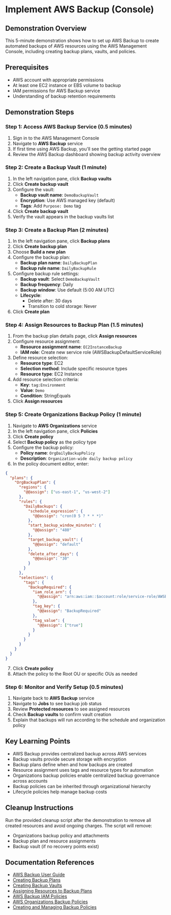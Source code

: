 # Implement AWS Backup (Console)

## Demonstration Overview
This 5-minute demonstration shows how to set up AWS Backup to create automated backups of AWS resources using the AWS Management Console, including creating backup plans, vaults, and policies.

## Prerequisites
- AWS account with appropriate permissions
- At least one EC2 instance or EBS volume to backup
- IAM permissions for AWS Backup service
- Understanding of backup retention requirements

## Demonstration Steps

### Step 1: Access AWS Backup Service (0.5 minutes)
1. Sign in to the AWS Management Console
2. Navigate to **AWS Backup** service
3. If first time using AWS Backup, you'll see the getting started page
4. Review the AWS Backup dashboard showing backup activity overview

### Step 2: Create a Backup Vault (1 minute)
1. In the left navigation pane, click **Backup vaults**
2. Click **Create backup vault**
3. Configure the vault:
   - **Backup vault name**: `DemoBackupVault`
   - **Encryption**: Use AWS managed key (default)
   - **Tags**: Add `Purpose: Demo` tag
4. Click **Create backup vault**
5. Verify the vault appears in the backup vaults list

### Step 3: Create a Backup Plan (2 minutes)
1. In the left navigation pane, click **Backup plans**
2. Click **Create backup plan**
3. Choose **Build a new plan**
4. Configure the backup plan:
   - **Backup plan name**: `DailyBackupPlan`
   - **Backup rule name**: `DailyBackupRule`
5. Configure backup rule settings:
   - **Backup vault**: Select `DemoBackupVault`
   - **Backup frequency**: Daily
   - **Backup window**: Use default (5:00 AM UTC)
   - **Lifecycle**: 
     - Delete after: 30 days
     - Transition to cold storage: Never
6. Click **Create plan**

### Step 4: Assign Resources to Backup Plan (1.5 minutes)
1. From the backup plan details page, click **Assign resources**
2. Configure resource assignment:
   - **Resource assignment name**: `EC2InstanceBackup`
   - **IAM role**: Create new service role (AWSBackupDefaultServiceRole)
3. Define resource selection:
   - **Resource type**: EC2
   - **Selection method**: Include specific resource types
   - **Resource type**: EC2 Instance
4. Add resource selection criteria:
   - **Key**: `tag:Environment`
   - **Value**: `Demo`
   - **Condition**: StringEquals
5. Click **Assign resources**

### Step 5: Create Organizations Backup Policy (1 minute)
1. Navigate to **AWS Organizations** service
2. In the left navigation pane, click **Policies**
3. Click **Create policy**
4. Select **Backup policy** as the policy type
5. Configure the backup policy:
   - **Policy name**: `OrgDailyBackupPolicy`
   - **Description**: `Organization-wide daily backup policy`
6. In the policy document editor, enter:
```json
{
  "plans": {
    "OrgBackupPlan": {
      "regions": {
        "@@assign": ["us-east-1", "us-west-2"]
      },
      "rules": {
        "DailyBackups": {
          "schedule_expression": {
            "@@assign": "cron(0 5 ? * * *)"
          },
          "start_backup_window_minutes": {
            "@@assign": "480"
          },
          "target_backup_vault": {
            "@@assign": "default"
          },
          "delete_after_days": {
            "@@assign": "30"
          }
        }
      },
      "selections": {
        "tags": {
          "BackupRequired": {
            "iam_role_arn": {
              "@@assign": "arn:aws:iam::$account:role/service-role/AWSBackupDefaultServiceRole"
            },
            "tag_key": {
              "@@assign": "BackupRequired"
            },
            "tag_value": {
              "@@assign": ["true"]
            }
          }
        }
      }
    }
  }
}
```
7. Click **Create policy**
8. Attach the policy to the Root OU or specific OUs as needed

### Step 6: Monitor and Verify Setup (0.5 minutes)
1. Navigate back to **AWS Backup** service
2. Navigate to **Jobs** to see backup job status
3. Review **Protected resources** to see assigned resources
4. Check **Backup vaults** to confirm vault creation
5. Explain that backups will run according to the schedule and organization policy

## Key Learning Points
- AWS Backup provides centralized backup across AWS services
- Backup vaults provide secure storage with encryption
- Backup plans define when and how backups are created
- Resource assignment uses tags and resource types for automation
- Organizations backup policies enable centralized backup governance across accounts
- Backup policies can be inherited through organizational hierarchy
- Lifecycle policies help manage backup costs

## Cleanup Instructions
Run the provided cleanup script after the demonstration to remove all created resources and avoid ongoing charges. The script will remove:
- Organizations backup policy and attachments
- Backup plan and resource assignments
- Backup vault (if no recovery points exist)

## Documentation References
- [AWS Backup User Guide](https://docs.aws.amazon.com/aws-backup/latest/devguide/whatisbackup.html)
- [Creating Backup Plans](https://docs.aws.amazon.com/aws-backup/latest/devguide/creating-a-backup-plan.html)
- [Creating Backup Vaults](https://docs.aws.amazon.com/aws-backup/latest/devguide/vaults.html)
- [Assigning Resources to Backup Plans](https://docs.aws.amazon.com/aws-backup/latest/devguide/assigning-resources.html)
- [AWS Backup IAM Policies](https://docs.aws.amazon.com/aws-backup/latest/devguide/iam-service-roles.html)
- [AWS Organizations Backup Policies](https://docs.aws.amazon.com/organizations/latest/userguide/orgs_manage_policies_backup.html)
- [Creating and Managing Backup Policies](https://docs.aws.amazon.com/organizations/latest/userguide/orgs_manage_policies_backup_create.html)
